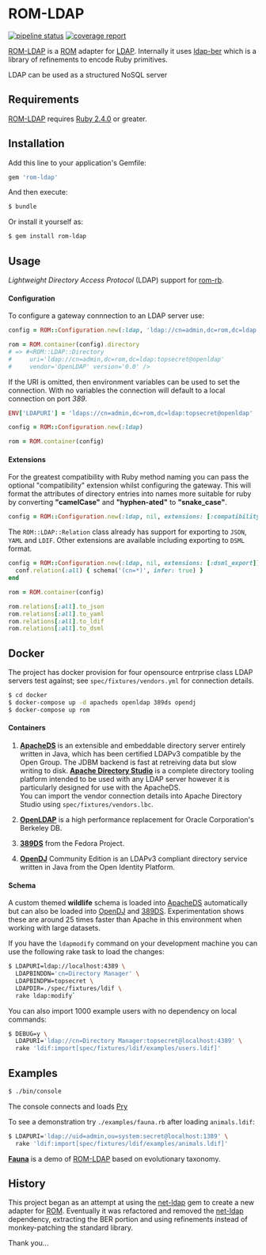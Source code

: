 # ROM-LDAP

[![pipeline status][pipeline]][branch] [![coverage report][coverage]][branch]


[ROM-LDAP][rom-ldap] is a [ROM][rom-rb] adapter for [LDAP][ldap]. 
Internally it uses [ldap-ber][ldap-ber] which is a library of refinements to 
encode Ruby primitives.

LDAP can be used as a structured NoSQL server

## Requirements

[ROM-LDAP][rom-ldap] requires [Ruby 2.4.0][ruby] or greater.

## Installation

Add this line to your application's Gemfile:

```ruby
gem 'rom-ldap'
```

And then execute:

```bash
$ bundle
```

Or install it yourself as:

```bash
$ gem install rom-ldap
```



## Usage

*Lightweight Directory Access Protocol* (LDAP) support for [rom-rb][rom-rb].

#### Configuration

To configure a gateway connnection to an LDAP server use:

```ruby
config = ROM::Configuration.new(:ldap, 'ldap://cn=admin,dc=rom,dc=ldap:topsecret@openldap')

rom = ROM.container(config).directory
# => #<ROM::LDAP::Directory 
#     uri='ldap://cn=admin,dc=rom,dc=ldap:topsecret@openldap' 
#     vendor='OpenLDAP' version='0.0' />
```

If the URI is omitted, then environment variables can be used to set the connection. 
With no variables the connection will default to a local connection on port *389*.

```ruby
ENV['LDAPURI'] = 'ldaps://cn=admin,dc=rom,dc=ldap:topsecret@openldap'

config = ROM::Configuration.new(:ldap)

rom = ROM.container(config)
```

#### Extensions

For the greatest compatibility with Ruby method naming you can pass the optional 
"compatibility" extension whilst configuring the gateway.
This will format the attributes of directory entries into names more suitable 
for ruby by converting **"camelCase"** and **"hyphen-ated"** to **"snake_case"**.

```ruby
config = ROM::Configuration.new(:ldap, nil, extensions: [:compatibility])
```

The `ROM::LDAP::Relation` class already has support for exporting to `JSON`, 
`YAML` and `LDIF`. Other extensions are available including exporting to `DSML` format. 

```ruby
config = ROM::Configuration.new(:ldap, nil, extensions: [:dsml_export]) do |conf|
  conf.relation(:all) { schema('(cn=*)', infer: true) }
end

rom = ROM.container(config)

rom.relations[:all].to_json
rom.relations[:all].to_yaml
rom.relations[:all].to_ldif
rom.relations[:all].to_dsml
```




## Docker

The project has docker provision for four opensource entrprise class LDAP servers 
test against; see `spec/fixtures/vendors.yml` for connection details.

```bash
$ cd docker
$ docker-compose up -d apacheds openldap 389ds opendj
$ docker-compose up rom
```

#### Containers

1. **[ApacheDS][apacheds]** is an extensible and embeddable directory server 
  entirely written in Java, which has been certified LDAPv3 compatible by the 
  Open Group. The JDBM backend is fast at retreiving data but slow writing to 
  disk. 
  **[Apache Directory Studio][apachestudio]** is a complete directory tooling 
  platform intended to be used with any LDAP server however it is particularly 
  designed for use with the ApacheDS.  
  You can import the vendor connection details into Apache Directory Studio using 
  `spec/fixtures/vendors.lbc`.

2. **[OpenLDAP][openldap]** is a high performance replacement for Oracle 
  Corporation's Berkeley DB. 

3. **[389DS][389ds]** from the Fedora Project.
  

4. **[OpenDJ][opendj]** Community Edition is an LDAPv3 compliant directory service 
  written in Java from the Open Identity Platform.

#### Schema

A custom themed **wildlife** schema is loaded into [ApacheDS][apacheds] automatically 
but can also be loaded into [OpenDJ][opendj] and [389DS][389ds]. 
Experimentation shows these are around 25 times faster than Apache in this 
environment when working with large datasets.

If you have the `ldapmodify` command on your development machine you can use the 
following rake task to load the changes:

```bash
$ LDAPURI=ldap://localhost:4389 \
  LDAPBINDDN='cn=Directory Manager' \
  LDAPBINDPW=topsecret \
  LDAPDIR=./spec/fixtures/ldif \
  rake ldap:modify`
```

You can also import 1000 example users with no dependency on local commands:

```bash
$ DEBUG=y \
  LDAPURI='ldap://cn=Directory Manager:topsecret@localhost:4389' \
  rake 'ldif:import[spec/fixtures/ldif/examples/users.ldif]'
```





## Examples

```bash
$ ./bin/console
```

The console connects and loads [Pry][pry]

To see a demonstration try `./examples/fauna.rb` after loading `animals.ldif`: 

```bash
$ LDAPURI='ldap://uid=admin,ou=system:secret@localhost:1389' \
  rake 'ldif:import[spec/fixtures/ldif/examples/animals.ldif]'
```

**[Fauna][fauna]** is a demo of [ROM-LDAP][rom-ldap] based on evolutionary taxonomy.






## History

This project began as an attempt at using the [net-ldap][net-ldap] gem to create 
a new adapter for [ROM][rom-rb]. Eventually it was refactored and removed the 
[net-ldap][net-ldap] dependency, extracting the BER portion and using refinements 
instead of monkey-patching the standard library.

Thank you...




[389ds]: https://www.port389.org
[apacheds]: http://directory.apache.org/apacheds/downloads
[apachestudio]: http://directory.apache.org/studio/downloads
[branch]: https://gitlab.com/peterdavidhamilton/rom-ldap/commits/develop
[coverage]: https://gitlab.com/peterdavidhamilton/rom-ldap/badges/develop/coverage.svg
[fauna]: https://gitlab.com/peterdavidhamilton/fauna
[ldap-ber]: https://gitlab.com/peterdavidhamilton/ldap-ber
[ldap]: https://ldap.com
[net-ldap]: https://github.com/ruby-ldap/ruby-net-ldap
[opendj]: https://www.openidentityplatform.org/opendj
[openldap]: http://www.openldap.org
[pipeline]: https://gitlab.com/peterdavidhamilton/rom-ldap/badges/develop/pipeline.svg
[pry]: http://pryrepl.org/
[rom-ldap]: https://gitlab.com/peterdavidhamilton/rom-ldap
[rom-rb]: https://rom-rb.org
[ruby]: https://www.ruby-lang.org/en/downloads/